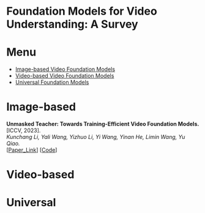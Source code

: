 # Foundation Models for Video Understanding: A Survey


# Menu

- [Image-based Video Foundation Models](#Image-based)
- [Video-based Video Foundation Models](#Video-based)
- [Universal Foundation Models](#Universal)


# Image-based

**Unmasked Teacher: Towards Training-Efficient Video Foundation Models.** [ICCV, 2023]. <br>
*Kunchang Li, Yali Wang, Yizhuo Li, Yi Wang, Yinan He, Limin Wang, Yu Qiao.*<br>
 [[Paper_Link](https://arxiv.org/pdf/2303.16058.pdf)] [[Code](https://github.com/OpenGVLab/unmasked_teacher.git)]

# Video-based

# Universal
